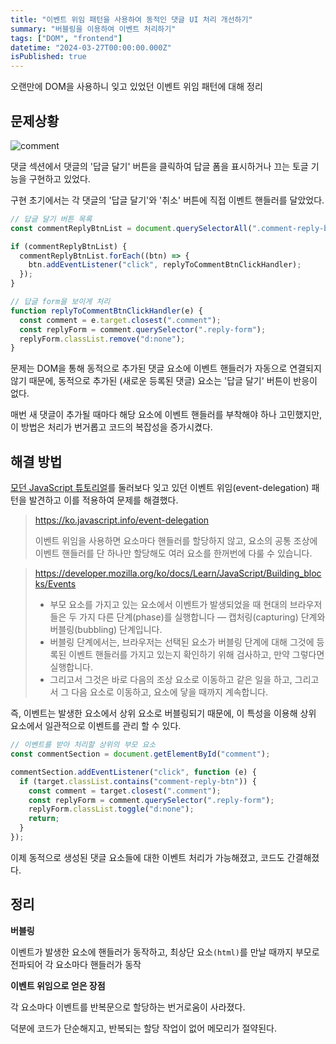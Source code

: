```yaml
---
title: "이벤트 위임 패턴을 사용하여 동적인 댓글 UI 처리 개선하기"
summary: "버블링을 이용하여 이벤트 처리하기"
tags: ["DOM", "frontend"]
datetime: "2024-03-27T00:00:00.000Z"
isPublished: true
---
```


오랜만에 DOM을 사용하니 잊고 있었던 이벤트 위임 패턴에 대해 정리

## 문제상황

![comment](https://github.com/a-ryang/blog/assets/105474635/c8abceba-8f7a-4232-9139-615112939c30)

댓글 섹션에서 댓글의 '답글 달기' 버튼을 클릭하여 답글 폼을 표시하거나 끄는 토글 기능을 구현하고 있었다.

구현 초기에서는 각 댓글의 '답글 달기'와 '취소' 버튼에 직접 이벤트 핸들러를 달았었다.

```js
// 답글 달기 버튼 목록
const commentReplyBtnList = document.querySelectorAll(".comment-reply-btn");

if (commentReplyBtnList) {
  commentReplyBtnList.forEach((btn) => {
    btn.addEventListener("click", replyToCommentBtnClickHandler);
  });
}

// 답글 form을 보이게 처리
function replyToCommentBtnClickHandler(e) {
  const comment = e.target.closest(".comment");
  const replyForm = comment.querySelector(".reply-form");
  replyForm.classList.remove("d:none");
}
```

문제는 DOM을 통해 동적으로 추가된 댓글 요소에 이벤트 핸들러가 자동으로 연결되지 않기 때문에, 동적으로 추가된 (새로운 등록된 댓글) 요소는 '답글 달기' 버튼이 반응이 없다.

매번 새 댓글이 추가될 때마다 해당 요소에 이벤트 핸들러를 부착해야 하나 고민했지만, 이 방법은 처리가 번거롭고 코드의 복잡성을 증가시켰다.

## 해결 방법

[모던 JavaScript 튜토리얼](https://ko.javascript.info)를 둘러보다 잊고 있던 이벤트 위임(event-delegation) 패턴을 발견하고 이를 적용하여 문제를 해결했다.

> https://ko.javascript.info/event-delegation
>
> 이벤트 위임을 사용하면 요소마다 핸들러를 할당하지 않고, 요소의 공통 조상에 이벤트 핸들러를 단 하나만 할당해도 여러 요소를 한꺼번에 다룰 수 있습니다.

> https://developer.mozilla.org/ko/docs/Learn/JavaScript/Building_blocks/Events
>
> - 부모 요소를 가지고 있는 요소에서 이벤트가 발생되었을 때 현대의 브라우저들은 두 가지 다른 단계(phase)를 실행합니다 — 캡처링(capturing) 단계와 버블링(bubbling) 단계입니다.
> - 버블링 단계에서는, 브라우저는 선택된 요소가 버블링 단계에 대해 그것에 등록된 이벤트 핸들러를 가지고 있는지 확인하기 위해 검사하고, 만약 그렇다면 실행합니다.
> - 그리고서 그것은 바로 다음의 조상 요소로 이동하고 같은 일을 하고, 그리고서 그 다음 요소로 이동하고, <html> 요소에 닿을 때까지 계속합니다.

즉, 이벤트는 발생한 요소에서 상위 요소로 버블링되기 때문에, 이 특성을 이용해 상위 요소에서 일관적으로 이벤트를 관리 할 수 있다.

```js
// 이벤트를 받아 처리할 상위의 부모 요소
const commentSection = document.getElementById("comment");

commentSection.addEventListener("click", function (e) {
  if (target.classList.contains("comment-reply-btn")) {
    const comment = target.closest(".comment");
    const replyForm = comment.querySelector(".reply-form");
    replyForm.classList.toggle("d:none");
    return;
  }
});
```

이제 동적으로 생성된 댓글 요소들에 대한 이벤트 처리가 가능해졌고, 코드도 간결해졌다.

## 정리

**버블링**

이벤트가 발생한 요소에 핸들러가 동작하고, 최상단 요소`(html)`를 만날 때까지 부모로 전파되어 각 요소마다 핸들러가 동작

**이벤트 위임으로 얻은 장점**

각 요소마다 이벤트를 반복문으로 할당하는 번거로움이 사라졌다.

덕분에 코드가 단순해지고, 반복되는 할당 작업이 없어 메모리가 절약된다.
